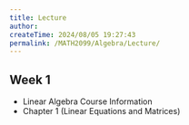 ```yaml
---
title: Lecture
author:
createTime: 2024/08/05 19:27:43
permalink: /MATH2099/Algebra/Lecture/
---
```


<div class="how_qb">

## Week 1

- Linear Algebra Course Information
- Chapter 1 (Linear Equations and Matrices)

<HButton type='Menu' title='Week 1 Thrusday' src='./w1' />

</div>